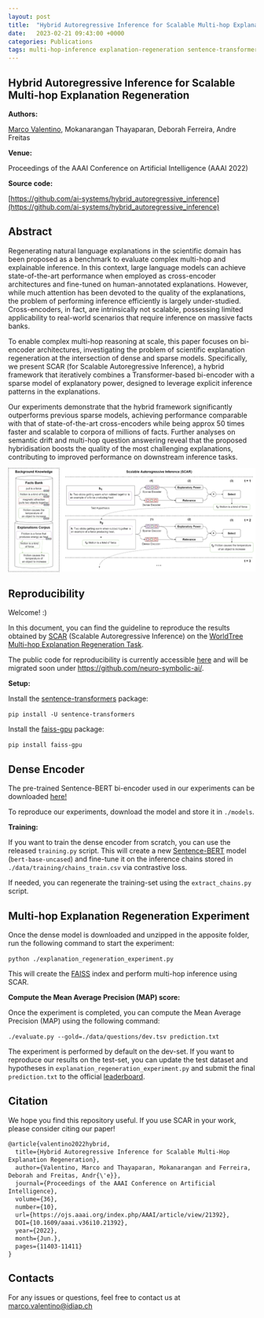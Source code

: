 ```yaml
---
layout: post
title:  "Hybrid Autoregressive Inference for Scalable Multi-hop Explanation Regeneration"
date:   2023-02-21 09:43:00 +0000
categories: Publications
tags: multi-hop-inference explanation-regeneration sentence-transformers dense-retrieval hybrid-model AAAI2022
---
```


## Hybrid Autoregressive Inference for Scalable Multi-hop Explanation Regeneration

**Authors:**

[Marco Valentino](/people.html#marco.valentino), Mokanarangan Thayaparan, Deborah Ferreira, Andre Freitas

**Venue:**

Proceedings of the AAAI Conference on Artificial Intelligence (AAAI 2022)

**Source code:**

[https://github.com/ai-systems/hybrid_autoregressive_inference](https://github.com/ai-systems/hybrid_autoregressive_inference)

## Abstract

Regenerating natural language explanations in the scientific domain has been proposed as a benchmark to evaluate complex multi-hop and explainable inference. In this context, large language models can achieve state-of-the-art performance when employed as cross-encoder architectures and fine-tuned on human-annotated explanations. 
However, while much attention has been devoted to the quality of the explanations, the problem of performing inference efficiently is largely under-studied. Cross-encoders, in fact, are intrinsically not scalable, possessing limited applicability to real-world scenarios that require inference on massive facts banks.

To enable complex multi-hop reasoning at scale, this paper focuses on bi-encoder architectures, investigating the problem of scientific explanation regeneration at the intersection of dense and sparse models. Specifically, we present SCAR (for Scalable Autoregressive Inference), a hybrid framework that iteratively combines a Transformer-based bi-encoder with a sparse model of explanatory power, designed to leverage explicit inference patterns in the explanations. 

Our experiments demonstrate that the hybrid framework significantly outperforms previous sparse models, achieving performance comparable with that of state-of-the-art cross-encoders while being approx 50 times faster and scalable to corpora of millions of facts. Further analyses on semantic drift and multi-hop question answering reveal that the proposed hybridisation boosts the quality of the most challenging explanations, contributing to improved performance on downstream inference tasks.

![Image description](/assets/images/publications/hybrid-autoregressive-inference.png)

## Reproducibility

Welcome! :) 

In this document, you can find the guideline to reproduce the results obtained by [SCAR](https://arxiv.org/abs/2107.11879) (Scalable Autoregressive Inference) on the [WorldTree Multi-hop Explanation Regeneration Task](https://github.com/umanlp/tg2019task). 

The public code for reproducibility is currently accessible [here](https://github.com/ai-systems/hybrid_autoregressive_inference) and will be migrated soon under https://github.com/neuro-symbolic-ai/.

**Setup:**

Install the [sentence-transformers](https://www.sbert.net/) package:

`pip install -U sentence-transformers`

Install the [faiss-gpu](https://pypi.org/project/faiss-gpu/) package:

`pip install faiss-gpu`

## Dense Encoder

The pre-trained Sentence-BERT bi-encoder used in our experiments can be downloaded [here!](https://drive.google.com/file/d/1iz38q8EIYZdO9U7mAMVz1qUprU8jmEwI/view?usp=sharing)

To reproduce our experiments, download the model and store it in `./models`.

**Training:**

If you want to train the dense encoder from scratch, you can use the released `training.py` script. This will create a new [Sentence-BERT](https://www.sbert.net/) model (`bert-base-uncased`) and fine-tune it on the inference chains stored in `./data/training/chains_train.csv` via contrastive loss.

If needed, you can regenerate the training-set using the `extract_chains.py` script.

## Multi-hop Explanation Regeneration Experiment

Once the dense model is downloaded and unzipped in the apposite folder, run the following command to start the experiment:

`python ./explanation_regeneration_experiment.py`

This will create the [FAISS](https://faiss.ai/) index and perform multi-hop inference using SCAR.

**Compute the Mean Average Precision (MAP) score:** 

Once the experiment is completed, you can compute the Mean Average Precision (MAP) using the following command:

`./evaluate.py --gold=./data/questions/dev.tsv prediction.txt`

The experiment is performed by default on the dev-set. If you want to reproduce our results on the test-set, you can update the test dataset and hypotheses in `explanation_regeneration_experiment.py` and submit the final `prediction.txt` to the official [leaderboard](https://competitions.codalab.org/competitions/20150#results).

## Citation
We hope you find this repository useful. If you use SCAR in your work, please consider citing our paper!

```
@article{valentino2022hybrid, 
  title={Hybrid Autoregressive Inference for Scalable Multi-Hop Explanation Regeneration},
  author={Valentino, Marco and Thayaparan, Mokanarangan and Ferreira, Deborah and Freitas, Andr{\'e}},
  journal={Proceedings of the AAAI Conference on Artificial Intelligence},
  volume={36},
  number={10}, 
  url={https://ojs.aaai.org/index.php/AAAI/article/view/21392}, 
  DOI={10.1609/aaai.v36i10.21392},
  year={2022},
  month={Jun.}, 
  pages={11403-11411} 
}
```

## Contacts

For any issues or questions, feel free to contact us at marco.valentino@idiap.ch

